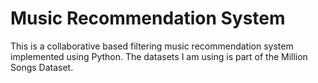 # Music Recommendation System

This is a collaborative based filtering music recommendation system implemented using Python. The datasets I am using is part of the Million Songs Dataset. 
